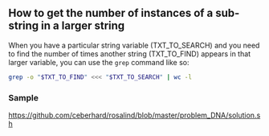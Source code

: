 ## How to get the number of instances of a sub-string in a larger string
When you have a particular string variable (TXT_TO_SEARCH) and you need to find the number of times another string (TXT_TO_FIND) appears in that larger variable, you can use the ```grep``` command like so:
```bash
grep -o "$TXT_TO_FIND" <<< "$TXT_TO_SEARCH" | wc -l
```

### Sample
https://github.com/ceberhard/rosalind/blob/master/problem_DNA/solution.sh
